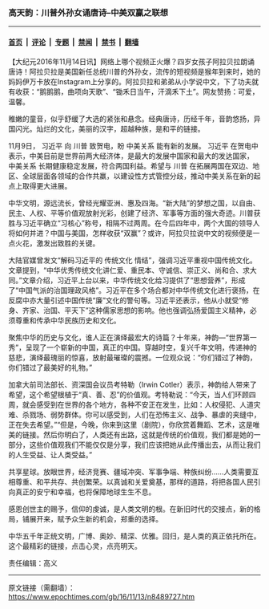 ### 高天韵：川普外孙女诵唐诗–中美双赢之联想

---

#### [首页](../../../..?n8489727) &nbsp;|&nbsp; [评论](../../../../../epoch-comment?n8489727) &nbsp;|&nbsp; [专题](../../../../../epoch-special?n8489727) &nbsp;|&nbsp; [禁闻](../../../../../epoch-news?n8489727) &nbsp;|&nbsp; [禁书](../../../../../books?n8489727) &nbsp;|&nbsp; [翻墙](https://github.com/gfw-breaker/nogfw/blob/master/README.md?n8489727)


<div class="post_content" id="artbody" itemprop="articleBody">
 <!-- article content begin -->
 <p>
  【大纪元2016年11月14日讯】网络上哪个视频正火爆？四岁女孩子阿拉贝拉朗诵唐诗！阿拉贝拉是美国新任总统川普的外孙女，流传的短视频是猴年到来时，她的妈妈伊万卡放在Instagram上分享的。阿拉贝拉和弟弟从小学说中文，下了功夫就有收获：“鹅鹅鹅，曲项向天歌”、“锄禾日当午，汗滴禾下土”。网友赞扬：可爱，温馨。
 </p>
 <p>
  稚嫩的童音，似乎舒缓了大选的紧张和悬念。经典唐诗，历经千年，音韵悠扬，异国闪光。灿烂的文化，美丽的汉字，超越种族，是和平的链接。
 </p>
 <p>
  11月9日，
  <ok href='\"https://www.epochtimes.com/gb/tag/%E4%B9%A0%E8%BF%91%E5%B9%B3.html\"' target='\"_blank\"'>
   习近平
  </ok>
  向
  <ok href='\"https://www.epochtimes.com/gb/tag/%E5%B7%9D%E6%99%AE.html\"' target='\"_blank\"'>
   川普
  </ok>
  致贺电，盼
  <ok href="https://www.epochtimes.com/gb/tag/%E4%B8%AD%E7%BE%8E%E5%85%B3%E7%B3%BB.html">
   中美关系
  </ok>
  能有新的发展。
  <ok href='\"https://www.epochtimes.com/gb/tag/%E4%B9%A0%E8%BF%91%E5%B9%B3.html\"' target='\"_blank\"'>
   习近平
  </ok>
  在贺电中表示，中美目前是世界前两大经济体，是最大的发展中国家和最大的发达国家，
  <ok href="https://www.epochtimes.com/gb/tag/%E4%B8%AD%E7%BE%8E%E5%85%B3%E7%B3%BB.html">
   中美关系
  </ok>
  长期健康稳定发展，符合两国利益。希望与
  <ok href='\"https://www.epochtimes.com/gb/tag/%E5%B7%9D%E6%99%AE.html\"' target='\"_blank\"'>
   川普
  </ok>
  在拓展两国在双边、地区、全球层面各领域的合作共羸，以建设性方式管控分歧，推动中美关系在新的起点上取得更大进展。
 </p>
 <p>
  中华文明，源远流长，曾经光耀亚洲、惠及四海。“新大陆”的梦想之国，以自由、民主、人权、平等价值观放射光彩，创建了经济、军事等方面的强大奇迹。川普获胜与习近平确立“习核心”称号，相隔不过两周。在今后四年中，两个大国的领导人将如何并进？中国与美国，怎样收获“双赢”？或许，阿拉贝拉说中文的视频便是一点火花，激发出致胜的关键。
 </p>
 <p>
  大陆官媒曾发文“解码习近平的
  <ok href='\"https://www.epochtimes.com/gb/tag/%E4%BC%A0%E7%BB%9F%E6%96%87%E5%8C%96.html\"' target='\"_blank\"'>
   传统文化
  </ok>
  情结”，强调习近平重视中国传统文化。文章提到，“中华优秀传统文化讲仁爱、重民本、守诚信、崇正义、尚和合、求大同。”文章介绍，习近平上台以来，中华传统文化给习提供了“思想营养”，形成了“中国气派的治国理政风格”。习近平在多个场合都对中华传统文化进行褒扬，在反腐中亦大量引述中国传统“廉”文化的警句等。习近平还表示，他从小就受“修身、齐家、治国、平天下”这种儒家思想的影响。他也强调弘扬爱国主义精神，必须尊重和传承中华民族历史和文化。
 </p>
 <p>
  聚焦中华的历史与文化，谁人正在演绎最宏大的诗篇？十年来，神韵—“世界第一秀”，呈现了一个崭新的中国，真正的中国。穿越时空，复兴千年文明，传递神的慈悲，演绎最瑰丽的惊喜，放射最璀璨的震撼。一位观众说：“你们错过了神韵，你们错过了最美好的礼物。”
 </p>
 <p>
  加拿大前司法部长、资深国会议员考特勒（Irwin Cotler）表示，神韵给人带来了希望，这个希望根植于“真、善、忍”的价值观。考特勒说：“今天，当人们环顾四周，就会感受到在世界的各个地方，各种不安正在发生，比如：人权侵犯、人道灾难、杀戮场、弱势群体。你可以感受到，人们在恐怖主义、战争、暴虐的夹缝中，正在失去希望。”“但是，今晚，你来到这里（剧院），你欣赏着舞蹈、艺术，这是唯美的链接。然后你明白了，人类还有出路，这就是传统的价值观，我们都是她的一部分，这些价值观我们不能仅仅是分享，我们应该把她从此传播出去，从而让我们的人生受益、让人类受益。”
 </p>
 <p>
  共享星球。放眼世界，经济竞赛、疆域冲突、军事争端、种族纠纷……人类需要互相尊重、和平共存、共创繁荣。以真诚和关爱奠基，那样的道路，将把各国人民引向真正的安宁和幸福，也将保障地球生生不息。
 </p>
 <p>
  感恩创世主的赐予，信仰的虔诚，是人类文明的根。在新旧时代的交接点，新的格局，铺展开来，赋予众生新的机会，郑重的选择。
 </p>
 <p>
  中华五千年正统文明，广博、奥妙、精深、优雅。回归，是人类的真正依托所在。这个最精彩的链接，点击心灵，点亮明天。
 </p>
 <p>
 </p>
 <p>
  责任编辑：高义
 </p>
 <p>
 </p>
 <!-- article content end -->
 <div id="below_article_ad">
 </div>
</div>


---

原文链接（需翻墙）：https://www.epochtimes.com/gb/16/11/13/n8489727.htm